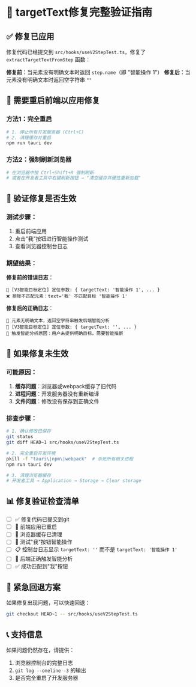 # 🎯 targetText修复完整验证指南

## ✅ 修复已应用
修复代码已经提交到 `src/hooks/useV2StepTest.ts`，修复了 `extractTargetTextFromStep` 函数：

**修复前**：当元素没有明确文本时返回 `step.name`（即 "智能操作 1"）
**修复后**：当元素没有明确文本时返回空字符串 `""`

## 🔄 需要重启前端以应用修复

### 方法1：完全重启
```bash
# 1. 停止所有开发服务器 (Ctrl+C)
# 2. 清理缓存并重启
npm run tauri dev
```

### 方法2：强制刷新浏览器
```bash
# 在浏览器中按 Ctrl+Shift+R 强制刷新
# 或者在开发者工具中右键刷新按钮 → "清空缓存并硬性重新加载"
```

## 🧪 验证修复是否生效

### 测试步骤：
1. 重启前端应用
2. 点击"我"按钮进行智能操作测试
3. 查看浏览器控制台日志

### 期望结果：
**修复前的错误日志**：
```
🎯 [V3智能目标定位] 定位参数: { targetText: '智能操作 1', ... }
❌ 排除不匹配元素：text='我' 不匹配目标 '智能操作 1'
```

**修复后的正确日志**：
```
🎯 元素无明确文本，返回空字符串触发后端智能分析
🎯 [V3智能目标定位] 定位参数: { targetText: '', ... }
🧠 触发智能分析原因：用户未提供明确目标，需要智能推断
```

## 🐛 如果修复未生效

### 可能原因：
1. **缓存问题**：浏览器或webpack缓存了旧代码
2. **进程问题**：开发服务器没有重新编译
3. **文件问题**：修改没有保存到正确文件

### 排查步骤：
```bash
# 1. 确认修改已保存
git status
git diff HEAD~1 src/hooks/useV2StepTest.ts

# 2. 完全重启开发环境
pkill -f "tauri\|npm\|webpack"  # 杀死所有相关进程
npm run tauri dev

# 3. 清理浏览器缓存
# 开发者工具 → Application → Storage → Clear storage
```

## 📊 修复验证检查清单

- [ ] ✅ 修复代码已提交到git
- [ ] 🔄 前端应用已重启  
- [ ] 🧹 浏览器缓存已清理
- [ ] 🧪 测试"我"按钮智能操作
- [ ] 📋 控制台日志显示 `targetText: ''` 而不是 `targetText: '智能操作 1'`
- [ ] 🎯 后端正确触发智能分析
- [ ] ✅ 成功匹配到"我"按钮

## 🚨 紧急回退方案
如果修复出现问题，可以快速回退：
```bash
git checkout HEAD~1 -- src/hooks/useV2StepTest.ts
```

## 📞 支持信息
如果问题仍然存在，请提供：
1. 浏览器控制台的完整日志
2. `git log --oneline -3` 的输出
3. 是否完全重启了开发服务器